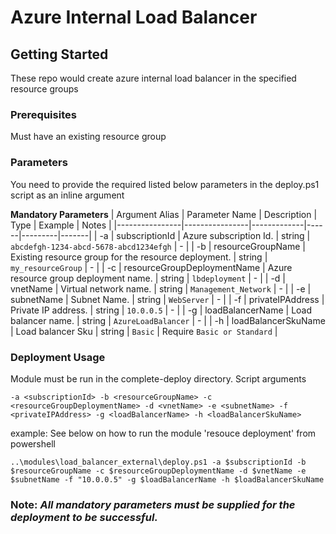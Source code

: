 # Azure Internal Load Balancer

## Getting Started

These repo would create azure internal load balancer in the specified resource groups


### Prerequisites

Must have an existing resource group

### Parameters

You need to provide the required listed below parameters in the deploy.ps1 script as an inline argument

**Mandatory Parameters**
| Argument Alias | Parameter Name | Description | Type | Example | Notes |
|----------------|----------------|-------------|------|---------|-------|
| -a | subscriptionId | Azure subscription Id. | string | `abcdefgh-1234-abcd-5678-abcd1234efgh` | - |
| -b | resourceGroupName | Existing resource group for the resource deployment. | string | `my_resourceGroup` | - |
| -c | resourceGroupDeploymentName | Azure resource group deployment name. | string | `lbdeployment` | - |
| -d | vnetName | Virtual network name. | string | `Management_Network` | - |
| -e | subnetName | Subnet Name. | string | `WebServer` | - |
| -f | privateIPAddress | Private IP address. | string | `10.0.0.5` | - |
| -g | loadBalancerName | Load balancer name. | string | `AzureLoadBalancer` | - |
| -h | loadBalancerSkuName | Load balancer Sku | string | `Basic` | Require `Basic or Standard` |

### Deployment Usage

Module must be run in the complete-deploy directory. Script arguments 

`-a <subscriptionId> -b <resourceGroupName> -c <resourceGroupDeploymentName> -d <vnetName> -e <subnetName> -f <privateIPAddress> -g <loadBalancerName> -h <loadBalancerSkuName>`

example: See below on how to run the module 'resouce deployment' from powershell

`..\modules\load_balancer_external\deploy.ps1 -a $subscriptionId -b $resourceGroupName -c $resourceGroupDeploymentName -d $vnetName -e $subnetName -f "10.0.0.5" -g $loadBalancerName -h $loadBalancerSkuName`

### Note: *All mandatory parameters must be supplied for the deployment to be successful.*